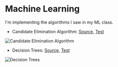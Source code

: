 # Machine Learning

I'm implementing the algorithms I saw in my ML class. 

- Candidate Elimination Algorithm: [Source](https://github.com/bonaert/machine-learning/blob/master/src/findS.py), [Test](https://github.com/bonaert/machine-learning/blob/master/src/findSTest.py)

![Candidate Elimination Algorithm](https://2.bp.blogspot.com/-LJfpniNJweo/W1TC9BZQiWI/AAAAAAAAAWA/2GfgliOfU5M6F68kxPjQJHALc_XRJPpbgCLcBGAs/s1600/ce2.jpg)

- Decision Trees: [Source](https://github.com/bonaert/machine-learning/blob/master/src/decisionTree.py), [Test](https://github.com/bonaert/machine-learning/blob/master/src/decisionTreeTest.py)

![Decision Trees](https://cdn-images-1.medium.com/max/663/1*xGsYc6aXehD7lyoLEn-mMA.png)